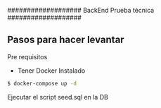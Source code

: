 ###################
BackEnd Prueba técnica
###################

## Pasos para hacer levantar
Pre requisitos
 - Tener Docker Instalado

```bash
$ docker-compose up -d
```
Ejecutar el script seed.sql en la DB